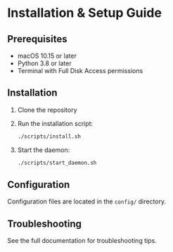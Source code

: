 # Installation & Setup Guide

## Prerequisites
- macOS 10.15 or later
- Python 3.8 or later
- Terminal with Full Disk Access permissions

## Installation

1. Clone the repository
2. Run the installation script:
   ```bash
   ./scripts/install.sh
   ```

3. Start the daemon:
   ```bash
   ./scripts/start_daemon.sh
   ```

## Configuration

Configuration files are located in the `config/` directory.

## Troubleshooting

See the full documentation for troubleshooting tips.
